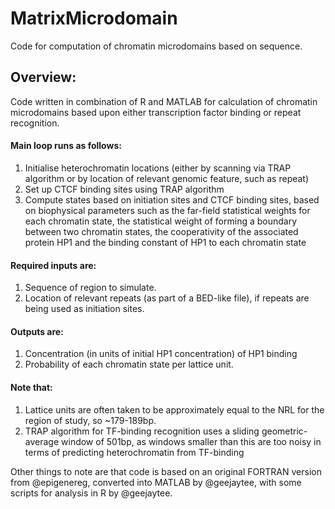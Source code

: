 # MatrixMicrodomain

Code for computation of chromatin microdomains based on sequence.

## Overview:

Code written in combination of R and MATLAB for calculation of chromatin microdomains based upon either transcription factor binding or repeat recognition.

#### Main loop runs as follows:
 
1. Initialise heterochromatin locations (either by scanning via TRAP algorithm or by location of relevant genomic feature, such as repeat)
2. Set up CTCF binding sites using TRAP algorithm
3. Compute states based on initiation sites and CTCF binding sites, based on biophysical parameters such as the far-field statistical weights for each chromatin state, the statistical weight of forming a boundary between two chromatin states, the cooperativity of the associated protein HP1 and the binding constant of HP1 to each chromatin state

#### Required inputs are:

1. Sequence of region to simulate.
2. Location of relevant repeats (as part of a BED-like file), if repeats are being used as initiation sites.

#### Outputs are:

1. Concentration (in units of initial HP1 concentration) of HP1 binding
2. Probability of each chromatin state per lattice unit.

#### Note that:

1. Lattice units are often taken to be approximately equal to the NRL for the region of study, so ~179-189bp.
2. TRAP algorithm for TF-binding recognition uses a sliding geometric-average window of 501bp, as windows smaller than this are too noisy in terms of predicting heterochromatin from TF-binding

Other things to note are that code is based on an original FORTRAN version from @epigenereg, converted into MATLAB by @geejaytee, with some scripts for analysis in R by @geejaytee.
